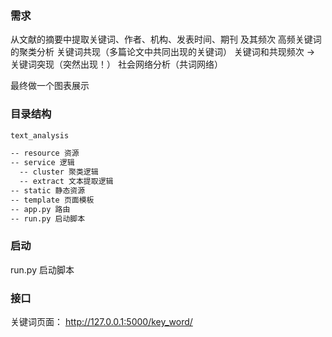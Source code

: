 ### 需求
从文献的摘要中提取关键词、作者、机构、发表时间、期刊 及其频次
高频关键词的聚类分析
关键词共现（多篇论文中共同出现的关键词） 关键词和共现频次 → 关键词突现（突然出现！）
社会网络分析（共词网络）

最终做一个图表展示


### 目录结构
```txt
text_analysis

-- resource 资源
-- service 逻辑
  -- cluster 聚类逻辑
  -- extract 文本提取逻辑
-- static 静态资源
-- template 页面模板
-- app.py 路由
-- run.py 启动脚本
```


### 启动
run.py 启动脚本


### 接口
关键词页面：
http://127.0.0.1:5000/key_word/
